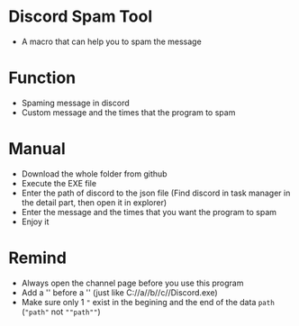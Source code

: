 # Discord Spam Tool
- A macro that can help you to spam the message

# Function
- Spaming message in discord
- Custom message and the times that the program to spam

# Manual
- Download the whole folder from github
- Execute the EXE file
- Enter the path of discord to the json file (Find discord in task manager in the detail part, then open it in explorer)
- Enter the message and the times that you want the program to spam
- Enjoy it

# Remind
- Always open the channel page before you use this program
- Add a '\' before a '\' (just like C://a//b//c//Discord.exe)
- Make sure only 1 `"` exist in the begining and the end of the data `path` (`"path"` not `""path""`)
